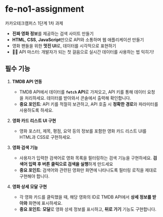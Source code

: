 # fe-no1-assignment

카카오테크캠퍼스 1단계 1차 과제

- **진짜 영화 정보**를 제공하는 검색 사이트 만들기
- **HTML**, **CSS**, **JavaScript**만으로 API와 소통하며 웹 애플리케이션 만들기
- 영화 팬들을 위한 **멋진 UI**로, 데이터를 시각적으로 표현하기
- 🦸‍♂️ API 마스터: 개발자가 되는 첫 걸음으로 실시간 데이터를 사용하는 법 익히기!

## 필수 기능
1. **TMDB API 연동**
    - TMDB API에서 데이터를 **`fetch` API**로 가져오고, API 키를 통해 데이터 요청을 처리하세요. 데이터를 받아와서 콘솔에서 출력해 확인합니다.
    - **중요 포인트**: API 키를 적절히 보관하고, API 호출 시 **정확한 경로**와 파라미터를 사용하도록 하세요.

2. **영화 카드 리스트 UI 구현**
    - 영화 포스터, 제목, 평점, 요약 등의 정보를 포함한 영화 카드 리스트 UI를 HTML과 CSS로 구현하세요.
    
3. **영화 검색 기능**
    - 사용자가 입력한 검색어로 영화 목록을 필터링하는 검색 기능을 구현하세요. **검색어 입력 후 버튼 클릭으로 검색을 실행**하게 만드세요
    - **중요 포인트**: 검색어와 관련된 영화만 화면에 나타나도록 필터링 로직을 제대로 구현해야 합니다.
    
4. **영화 상세 모달 구현**
    - 각 영화 카드를 클릭했을 때, 해당 영화의 ID로 TMDB API에서 **상세 정보를 받아와** 화면에 표시하세요.
    - **중요 포인트**: **모달**로 영화 상세 정보를 표시하고, **뒤로 가기** 기능도 구현합니다.

